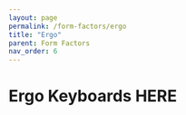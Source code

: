 ```yaml
---
layout: page
permalink: /form-factors/ergo
title: "Ergo"
parent: Form Factors
nav_order: 6
---
```

# Ergo Keyboards HERE
